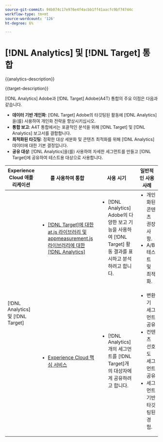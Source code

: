 ```yaml
---
source-git-commit: 94b074c17e976e4f4acbb1ff41aacfc9bf74744c
workflow-type: tm+mt
source-wordcount: '126'
ht-degree: 6%

---
```



# [!DNL Analytics] 및 [!DNL Target] 통합

{{analytics-description}}

{{target-description}}

[!DNL Analytics] Adobe과 [!DNL Target] Adobe(A4T) 통합의 주요 이점은 다음과 같습니다.

+ **데이터 기반 개인화**: [!DNL Target] Adobe의 타깃팅된 활동에 [!DNL Analytics]을(를) 사용하여 개인화 전략을 향상시키십시오.
+ **통합 보고**: A4T 통합에서는 포괄적인 분석을 위해 [!DNL Target] 및 [!DNL Analytics] 보고서를 결합합니다.
+ **최적화된 타깃팅**: 정확한 대상 세분화 및 콘텐츠 최적화를 위해 [!DNL Analytics] 데이터에 대한 기본 결정입니다.
+ **공유 대상**: [!DNL Analytics]을(를) 사용하여 자세한 세그먼트를 만들고 [!DNL Target]에 공유하여 테스트용 대상으로 사용합니다.

<table>
    <thead>
            <tr>
                <th>Experience Cloud 애플리케이션</th>
                <th>를 사용하여 통합</th>
                <th>사용 시기</th>
                <th>일반적인 사용 사례</th>
            </tr>
    </thead>
    <tbody>
        <tr>
            <td rowspan="2">[!DNL Analytics] 및 [!DNL Target]</td>
            <td>
                <ul style="margin-top: 0;">
                    <li><a href="../../integrations/tutorials/analytics-target/analytics-target.md" target="_blank" rel="noreferrer">[!DNL Target]에 대한 at.js 라이브러리 및 appmeasurement.js 라이브러리에 대한 [!DNL Analytics]</a></li>
                </ul>
            </td>
            <td>
                <ul style="margin-top: 0;">
                    <li>[!DNL Analytics] Adobe의 다양한 보고 기능을 사용하여 [!DNL Target] 활동 결과를 표시하고 분석하려고 합니다.</li>
                </ul>
            </td>
            <td>
                <ul style="margin-top: 0;">
                    <li>개인화된 콘텐츠 권장 사항.</li>
                    <li>A/B 테스트 및 최적화.</li>
                </ul>
            </td>
        </tr>
        <tr>
            <td>
                <ul style="margin-top: 0;">
                    <li><a href="https://experienceleague.adobe.com/docs/target/using/integrate/mmp.html?lang=ko" target="_blank" rel="noreferrer">Experience Cloud 핵심 서비스</a></li>
                </ul>
            </td>
            <td>
                <ul style="margin-top: 0;">
                    <li>[!DNL Analytics]개의 세그먼트를 [!DNL Target]개의 대상자에게 공유하려고 합니다.</li>
                </ul>
            </td>
            <td>
                <ul style="margin-top: 0;">
                    <li>변환기 세그먼트 공유</li>
                    <li>컨텐츠 선호도 세그먼트 공유</li>
                    <li>세그먼트 기반 타깃팅된 경험.</li>
                </ul>
            </td>
        </tr>
    </tbody>
</table>
